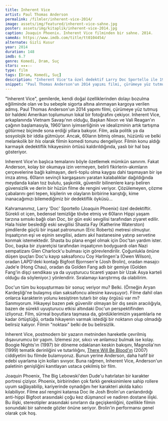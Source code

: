 ```yaml
---
title: Inherent Vice
artist: Paul Thomas Anderson
permalink: /filmler/inherent-vice-2014/
image: assets/img/featured/inherent-vice-sahne.jpg
poster: assets/img/kitaplik/inherent-vice-2014.jpg
caption: Joaquin Phoenix. Inherent Vice filminden bir sahne. 2014.
sameAs: https://www.imdb.com/title/tt0104454/
alternate: Gizli Kusur
year: 2014
duration: 148
imdb: 6.7
genre: Komedi, Dram, Suç
stars: ★★★☆☆
type: film
tags: [Dram, Komedi, Suç]
description: "Inherent Vice'ta özel dedektif Larry Doc Sportello ile 1970 Kaliforniyası'nda duman altı bir labirente giriyoruz."
snippet: "Paul Thomas Anderson'un 2014 yapımı filmi, çürümeye yüz tutmuş bir haldeki Amerikan toplumunun lokal bir fotoğrafını çekiyor."
---
```


"Inherent Vice", gemilerde, kendi doğal özelliklerinden dolayı bozulma eğiliminde olan ve bu sebeple sigorta altına alınmayan kargoya verilen admış. Paul Thomas Anderson'un 2014 yapımı filmi, çürümeye yüz tutmuş bir haldeki Amerikan toplumunun lokal bir fotoğrafını çekiyor. Inherent Vice, arkaplanında Vietnam Savaşı'nın olduğu, Başkan Nixon ve Vali Reagan'ın çağının başlamasıyla, 1960'ların iyimserliğinin ve idealizminin artık tartışma götürmez biçimde sona erdiği yıllara bakıyor. Film, asla politik ya da sosyolojik bir iddia gütmüyor. Ancak, 60ların bitmiş olması, hüzünlü ve belki melankolik bir _his_ olarak filmin komedi tonunu dengeliyor. Filmin konu aldığı karmaşık dedektiflik hikayesinin örtüsü kaldırıldığında, yaslı bir hal baş gösteriyor. 

Inherent Vice'ın başlıca temalarını böyle özetlemek mümkün sanırım. Fakat Anderson, kolay bir okumaya izin vermeyen, belirli fikirlerin-akımların çerçevelerine bağlı kalmayan, derli-toplu olma kaygısı dahi taşımayan bir işe imza atmış. 60ların sevinçli kargaşasını yaratan kalabalıklar dağıldığında meydanda kalan toz bulutu, şaşkınlık, güvenilir bilinenlere karşı beliren güvensizlik ve derin bir hüzün filme de rengini veriyor. Çözülemeyen, çözme çabalarını geri tepen, kişilerin ve olayların birbirine karıştığı, kime inanacağımızı bilemediğimiz bir dedektiflik öyküsü... 

Kahramanımız, Larry 'Doc' Sportello (Joaquin Phoenix) özel dedektiftir. Sürekli ot içen, bedensel temizliğe tövbe etmiş ve 60ların Hippi yaşam tarzına sımsıkı bağlı olan Doc, bir gün eski sevgilisi tarafından ziyaret edilir. Hala hisler beslediği eski sevgilisi Shasta Fay (Katherine Waterston) şimdilerde güçlü bir inşaat patronunun (Eric Roberts) metresi olmuştur. İnşaatçının eşi ve eşinin sevgilisi, adamı akıl hastanesine yatırıp servetine konmak istemektedir. Shasta bu plana engel olmak için Doc'tan yardım ister. Doc, başka bir ziyaretçisi tarafından inşaatçının bodyguardı olan Nazi sempatizanı Glen Charlock'u bulması için görevlendirilir. Çoğunlukla önüne düşen ipuçları Doc'u kayıp saksafoncu Coy Harlingen'a (Owen Wilson), oradan LAPD'deki kontağı Bigfoot Bjornsen'e (Josh Brolin), oradan masajcı Jade'e (Hong Chau), oradan da Golden Fang adlı bir gemiye (Golden Fang'in dişçi sendikası ya da uyuşturucu ticareti yapan bir Uzak Asya karteli olduğu da söyleniyor.) yönlendirir. Sıralamayı karıştırmış da olabilirim.

Doc'un tüm bu koşuşturması bir sonuç veriyor mu? Belki. (Örneğin Aryan Kardeşliği'ne bulaşmış olan saksafoncu ailesine kavuşuyor). Filme dahil olan onlarca karakterin yolunu kesiştiren tutarlı bir olay örgüsü var mı? Sanmıyorum. Hikayeyi bazen pek güvenilir olmayan bir dış sesin aracılığıyla, bazen de sürekli uyuşturucu etkisi altındaki Doc'un perspektifinden izliyoruz. Film, sürreal boyutlara taşmasa da, gördüklerimizin yaşantılarla ne kadar örtüştüğü, ortada hikayenin varmak istediği bir noktanın olup olmadığı belirsiz kalıyor. Filmin "noktası" belki de bu belirsizlik. 

Inherent Vice, postmodern bir yazarın metninden hareketle çevrilmiş dışavurumcu bir yapım. İzlemesi zor, sıkıcı ve anlamsız bulmak ise kolay. Boogie Nights'ın (1997) bir döneme odaklanan keskin bakışını, Magnolia'nın (1999) tematik derinliğini ve tutarlılığını,  [There Will Be Blood'ın](/sanat/2000lerin-en-iyi-20-filmi-tartisma-goturmez-bir-liste/) (2007) ciddiyetini bu filmde bulamıyoruz. Bunun yerine Anderson, daha hafif bir edebi uyarlama için kolları sıvıyor. Buna rağmen, Inherent Vice, Anderson'un paletinin genişliğini kanıtlayan ustaca çekilmiş bir film.

Joaquin Phoenix, The Big Lebowski'den Dude'u hatırlatan bir karakter portresi çiziyor. Phoenix, birbirinden çok farklı gereksinimlere sahip rollere uyum sağlayabilip, kariyerinde oynadığını her karakteri akılda kalıcı kılabiliyor. Filme asıl rengini katansa Doc ile Josh Brolin'un canlandırdığı anti-hippi Bigfoot arasındaki çoğu kez düşmancıl ve nadiren dostane ilişki. Bu ilişki, stereotipler arasındaki sınırların da geçişkenliğini, özellikle filmin sonundaki bir sahnede gözler önüne seriyor. Brolin'in performansı genel olarak çok hoş. 




